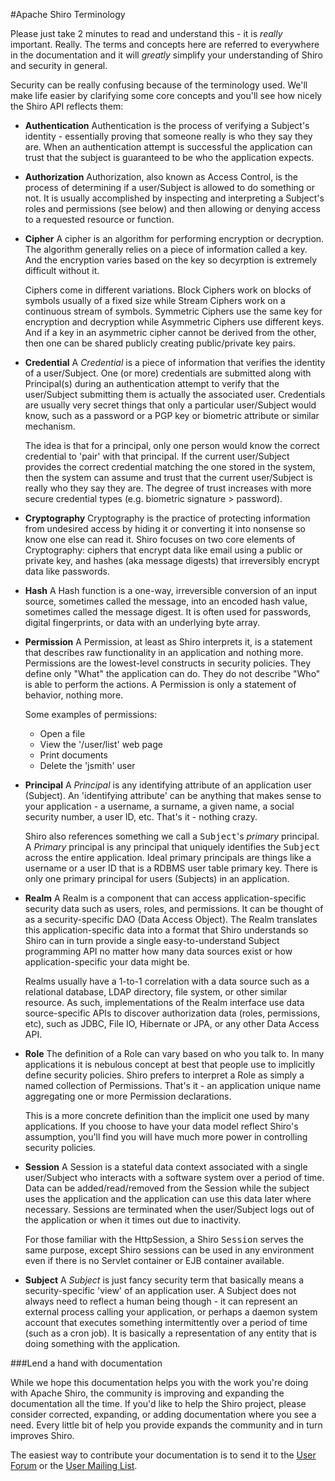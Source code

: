 <a name="Terminology-ApacheShiroTerminology"></a>
#Apache Shiro Terminology

Please just take 2 minutes to read and understand this - it is <em>really</em> important.  Really.  The terms and concepts here are referred to everywhere in the documentation and it will <em>greatly</em> simplify your understanding of Shiro and security in general.

Security can be really confusing because of the terminology used.  We'll make life easier by clarifying some core concepts and you'll see how nicely the Shiro API reflects them:

<a name="Terminology-authentication"></a>
* **Authentication**
Authentication is the process of verifying a Subject's identity - essentially proving that someone really is who they say they are.  When an authentication attempt is successful the application can trust that the subject is guaranteed to be who the application expects.

<a name="Terminology-authorization"></a>
* **Authorization**
Authorization, also known as Access Control, is the process of determining if a user/Subject is allowed to do something or not.  It is usually accomplished by inspecting and interpreting a Subject's roles and permissions (see below) and then allowing or denying access to a requested resource or function.

<a name="Terminology-cipher"></a>
* **Cipher**
A cipher is an algorithm for performing encryption or decryption.  The algorithm generally relies on a piece of information called a key. And the encryption varies based on the key so decyrption is extremely difficult without it.  

    Ciphers come in different variations.  Block Ciphers work on blocks of symbols usually of a fixed size while Stream Ciphers work on a continuous stream of symbols.  Symmetric Ciphers use the same key for encryption and decryption while Asymmetric Ciphers use different keys.  And if a key in an asymmetric cipher cannot be derived from the other, then one can be shared publicly creating public/private key pairs.

<a name="Terminology-credential"></a>
* **Credential**
A <em>Credential</em> is a piece of information that verifies the identity of a user/Subject.  One (or more) credentials are submitted along with Principal(s) during an authentication attempt to verify that the user/Subject submitting them is actually the associated user.  Credentials are usually very secret things that only a particular user/Subject would know, such as a password or a PGP key or biometric attribute or similar mechanism.  

    The idea is that for a principal, only one person would know the correct credential to 'pair' with that principal.  If the current user/Subject provides the correct credential matching the one stored in the system, then the system can assume and trust that the current user/Subject is really who they say they are.  The degree of trust increases with more secure credential types (e.g. biometric signature &gt; password).

<a name="Terminology-cryptography"></a>
* **Cryptography**
Cryptography is the practice of protecting information from undesired access by hiding it or converting it into nonsense so know one else can read it. Shiro focuses on two core elements of Cryptography: ciphers that encrypt data like email using a public or private key, and hashes (aka message digests) that irreversibly encrypt data like passwords.

<a name="Terminology-hash"></a>
* **Hash**
A Hash function is a one-way, irreversible conversion of an input source, sometimes called the message, into an encoded hash value, sometimes called the message digest. It is often used for passwords, digital fingerprints, or data with an underlying byte array.  

<a name="Terminology-permission"></a>
* **Permission**
A Permission, at least as Shiro interprets it, is a statement that describes raw functionality in an application and nothing more.  Permissions are the lowest-level constructs in security policies.  They define only "What" the application can do.  They do not describe "Who" is able to perform the actions.  A Permission is only a statement of behavior, nothing more.

    Some examples of permissions:
    
    - Open a file
    - View the '/user/list' web page
    - Print documents
    - Delete the 'jsmith' user

<a name="Terminology-principal"></a>
* **Principal**
A <em>Principal</em> is any identifying attribute of an application user (Subject).  An 'identifying attribute' can be anything that makes sense to your application - a username, a surname, a given name, a social security number, a user ID, etc.  That's it - nothing crazy.  

    Shiro also references something we call a <tt>Subject</tt>'s <em>primary</em> principal.  A <em>Primary</em> principal is any principal that uniquely identifies the <tt>Subject</tt> across the entire application.  Ideal primary principals are things like a username or a user ID that is a RDBMS user table primary key.  There is only one primary principal for users (Subjects) in an application.

<a name="Terminology-realm"></a>
* **Realm**
A Realm is a component that can access application-specific security data such as users, roles, and permissions. It can be thought of as a security-specific DAO (Data Access Object).  The Realm translates this application-specific data into a format that Shiro understands so Shiro can in turn provide a single easy-to-understand Subject programming API no matter how many data sources exist or how application-specific your data might be.

    Realms usually have a 1-to-1 correlation with a data source such as a relational database, LDAP directory, file system, or other similar resource. As such, implementations of the Realm interface use data source-specific APIs to discover authorization data (roles, permissions, etc), such as JDBC, File IO, Hibernate or JPA, or any other Data Access API.

<a name="Terminology-role"></a>
* **Role**
The definition of a Role can vary based on who you talk to.  In many applications it is nebulous concept at best that people use to implicitly define security policies.  Shiro prefers to interpret a Role as simply a named collection of Permissions.  That's it - an application unique name aggregating one or more Permission declarations.  

    This is a more concrete definition than the implicit one used by many applications.  If you choose to have your data model reflect Shiro's assumption, you'll find you will have much more power in controlling security policies.

<a name="Terminology-session"></a>
* **Session**
A Session is a stateful data context associated with a single user/Subject who interacts with a software system over a period of time.  Data can be added/read/removed from the Session while the subject uses the application and the application can use this data later where necessary.  Sessions are terminated when the user/Subject logs out of the application or when it times out due to inactivity.  

    For those familiar with the HttpSession, a Shiro <tt>Session</tt> serves the same purpose, except Shiro sessions can be used in any environment even if there is no Servlet container or EJB container available.

<a name="Terminology-subject"></a>
* **Subject**
A <em>Subject</em> is just fancy security term that basically means a security-specific 'view' of an application user.  A Subject does not always need to reflect a human being though - it can represent an external process calling your application, or perhaps a daemon system account that executes something intermittently over a period of time (such as a cron job).  It is basically a representation of any entity that is doing something with the application.


<a name="Terminology-Lendahandwithdocumentation"></a>
###Lend a hand with documentation

While we hope this documentation helps you with the work you're doing with Apache Shiro, the community is improving and expanding the documentation all the time.  If you'd like to help the Shiro project, please consider corrected, expanding, or adding documentation where you see a need. Every little bit of help you provide expands the community and in turn improves Shiro.

The easiest way to contribute your documentation is to send it to the <a class="external-link" href="http://shiro-user.582556.n2.nabble.com/" rel="nofollow">User Forum</a> or the <a href="mailing-lists.html" title="Mailing Lists">User Mailing List</a>.

<input type="hidden" id="ghEditPage" value="terminology.md"></input>
